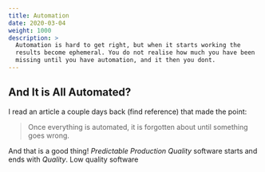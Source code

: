 ```yaml
---
title: Automation
date: 2020-03-04
weight: 1000
description: >
  Automation is hard to get right, but when it starts working the
  results become ephemeral. You do not realise how much you have been
  missing until you have automation, and it then you dont.
---
```


## And It is All Automated?

I read an article a couple days back (find reference) that made the
point:

> Once everything is automated, it is forgotten about until something
> goes wrong.

And that is a good thing! _Predictable Production Quality_ software starts and ends with
_Quality_. Low quality software 
